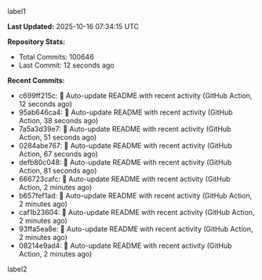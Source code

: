 
label1 
<!-- ACTIVITY_START -->
**Last Updated:** 2025-10-16 07:34:15 UTC

**Repository Stats:**
- Total Commits: 100646
- Last Commit: 12 seconds ago

**Recent Commits:**
- c699ff215c: 🤖 Auto-update README with recent activity (GitHub Action, 12 seconds ago)
- 95ab646ca4: 🤖 Auto-update README with recent activity (GitHub Action, 38 seconds ago)
- 7a5a3d39e7: 🤖 Auto-update README with recent activity (GitHub Action, 51 seconds ago)
- 0284abe767: 🤖 Auto-update README with recent activity (GitHub Action, 67 seconds ago)
- defb80c048: 🤖 Auto-update README with recent activity (GitHub Action, 81 seconds ago)
- 666723cafc: 🤖 Auto-update README with recent activity (GitHub Action, 2 minutes ago)
- b657fef1ad: 🤖 Auto-update README with recent activity (GitHub Action, 2 minutes ago)
- caf1b23604: 🤖 Auto-update README with recent activity (GitHub Action, 2 minutes ago)
- 93ffa5ea8e: 🤖 Auto-update README with recent activity (GitHub Action, 2 minutes ago)
- 08214e9ad4: 🤖 Auto-update README with recent activity (GitHub Action, 2 minutes ago)
<!-- ACTIVITY_END -->

label2
